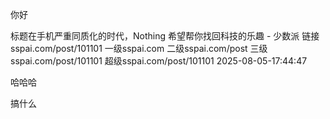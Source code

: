 你好


标题在手机严重同质化的时代，Nothing 希望帮你找回科技的乐趣 - 少数派
链接sspai.com/post/101101
一级sspai.com
二级sspai.com/post
三级sspai.com/post/101101
超级sspai.com/post/101101
2025-08-05-17:44:47


哈哈哈

搞什么